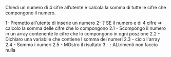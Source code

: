 Chiedi un numero di 4 cifre all’utente
e calcola la somma di tutte le cifre che compongono il numero.

1- Premetto all'utente di inserie un numero
2- ? SE il numero e di 4 cifre => calcolo la somma delle cifre che lo compongono 
2.1 - Scompongo il numero in un array contenente le cifre che lo compongono in ogni poszione
2.2 - Dichiaro una variabile che contiene l somma dei numeri
2.3 - ciclo l'array
2.4 - Sommo i numeri
2.5 - MOstro il risultato
3 - : ALtrimenti non faccio nulla
